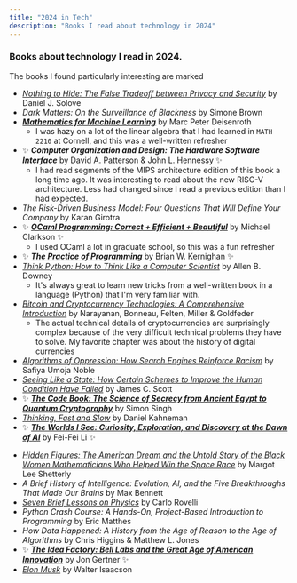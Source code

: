 ```yaml
---
title: "2024 in Tech"
description: "Books I read about technology in 2024"
---
```


### Books about technology I read in 2024. 
The books I found particularly interesting are marked

<!-- _Staff Engineer: Leadership Beyond the Management Track_	by Will Larson<br>-->
- [*Nothing to Hide: The False Tradeoff between Privacy and Security*](https://papers.ssrn.com/sol3/papers.cfm?abstract_id=3976770) by Daniel J. Solove
- *Dark Matters: On the Surveillance of Blackness* by Simone Brown
- [***Mathematics for Machine Learning***](https://mml-book.github.io/) by Marc Peter Deisenroth
  - I was hazy on a lot of the linear algebra that I had learned in `MATH 2210` at Cornell, and this was a well-written refresher
- ✨ ***Computer Organization and Design: The Hardware Software Interface*** by David A. Patterson & John L. Hennessy ✨
  - I had read segments of the MIPS architecture edition of this book a long time ago. It was interesting to read about the new RISC-V architecture. Less had changed since I read a previous edition  than I had expected.
- _The Risk-Driven Business Model: Four Questions That Will Define Your Company_ by Karan Girotra
- ✨ [***OCaml Programming: Correct + Efficient + Beautiful***](https://cs3110.github.io/textbook/cover.html) by Michael Clarkson ✨
  - I used OCaml a lot in graduate school, so this was a fun refresher 
- ✨ [***The Practice of Programming***](https://en.wikipedia.org/wiki/The_Practice_of_Programming) by Brian W. Kernighan ✨
- [_Think Python: How to Think Like a Computer Scientist_](https://allendowney.github.io/ThinkPython/) by Allen B. Downey
  - It's always great to learn new tricks from a well-written book in a language (Python) that I'm very familiar with.
- [_Bitcoin and Cryptocurrency Technologies: A Comprehensive Introduction_](https://bitcoinbook.cs.princeton.edu/) by Narayanan, Bonneau, Felten, Miller & Goldfeder
  - The actual technical details of cryptocurrencies are surprisingly complex because of the very difficult technical problems they have to solve. My favorite chapter was about the history of digital currencies
- [_Algorithms of Oppression: How Search Engines Reinforce Racism_](https://en.wikipedia.org/wiki/Algorithms_of_Oppression) by Safiya Umoja Noble
- [_Seeing Like a State: How Certain Schemes to Improve the Human Condition Have Failed_](https://en.wikipedia.org/wiki/Seeing_Like_a_State) by James C. Scott
- ✨ [***The Code Book: The Science of Secrecy from Ancient Egypt to Quantum Cryptography***](https://en.wikipedia.org/wiki/The_Code_Book) by Simon Singh
- [_Thinking, Fast and Slow_](https://en.wikipedia.org/wiki/Thinking,_Fast_and_Slow) by Daniel Kahneman
- ✨ [***The Worlds I See: Curiosity, Exploration, and Discovery at the Dawn of AI***](https://paw.princeton.edu/article/princeton-pre-read-2024-worlds-i-see) by Fei-Fei Li ✨ 
<!-- Beginner's Step-by-Step Coding Course: Learn Computer Programming the Easy Way 		DK -->
- [_Hidden Figures: The American Dream and the Untold Story of the Black Women Mathematicians Who Helped Win the Space Race_](https://en.wikipedia.org/wiki/Hidden_Figures_(book)) by Margot Lee Shetterly
- _A Brief History of Intelligence: Evolution, AI, and the Five Breakthroughs That Made Our Brains_ by Max Bennett
- [_Seven Brief Lessons on Physics_](https://en.wikipedia.org/wiki/Seven_Brief_Lessons_on_Physics) by Carlo Rovelli
- _Python Crash Course: A Hands-On, Project-Based Introduction to Programming_ by Eric Matthes
- _How Data Happened: A History from the Age of Reason to the Age of Algorithms_ by Chris Higgins & Matthew L. Jones
- ✨ [***The Idea Factory: Bell Labs and the Great Age of American Innovation***](https://en.wikipedia.org/wiki/The_Idea_Factory) by Jon Gertner ✨
- [_Elon Musk_](https://en.wikipedia.org/wiki/Elon_Musk_(Isaacson_book)) by Walter Isaacson

